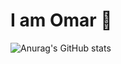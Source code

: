 # I am Omar 👋





![Anurag's GitHub stats](https://github-readme-stats.vercel.app/api?username=owarsame&show=reviews,discussions_started,discussions_answered,prs_merged,prs_merged_percentage)
